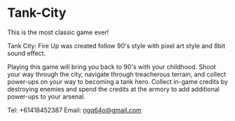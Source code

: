 # Tank-City

This is the most classic game ever!

Tank City: Fire Up  was created follow 90's style with pixel art style and 8bit sound effect.

Playing this game will bring you back to 90's with your childhood.
Shoot your way through the city, navigate through treacherous terrain, and collect power-ups on your way to becoming a tank hero. Collect in-game credits by destroying enemies and spend the credits at the armory to add additional power-ups to your arsenal.

Tel: +61418452387
Email: ngq64o@gmail.com
